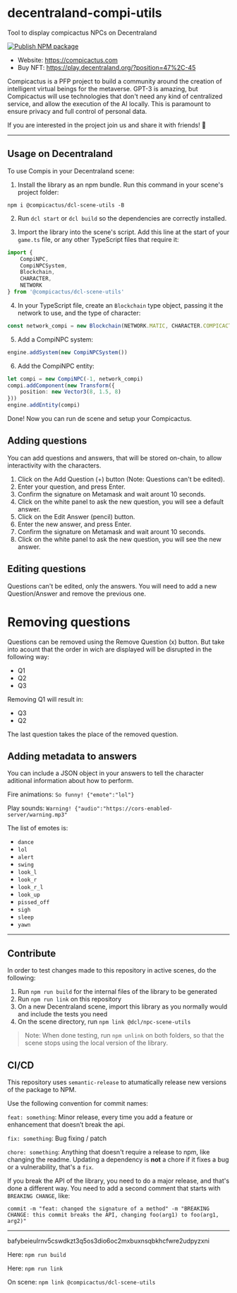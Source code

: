 # decentraland-compi-utils
Tool to display compicactus NPCs on Decentraland

[![Publish NPM package](https://github.com/SoapPunk/decentraland-compi-utils/actions/workflows/master.yml/badge.svg?branch=main)](https://github.com/SoapPunk/decentraland-compi-utils/actions/workflows/master.yml)

- Website: https://compicactus.com
- Buy NFT: https://play.decentraland.org/?position=47%2C-45

Compicactus is a PFP project to build a community around the creation of intelligent virtual beings for the metaverse.
GPT-3 is amazing, but Compicactus will use technologies that don't need any kind of centralized service, and allow the execution of the AI locally. This is paramount to ensure privacy and full control of personal data.

If you are interested in the project join us and share it with friends! 🤖

---

## Usage on Decentraland

To use Compis in your Decentraland scene:

1. Install the library as an npm bundle. Run this command in your scene's project folder:

```
npm i @compicactus/dcl-scene-utils -B
```

2. Run `dcl start` or `dcl build` so the dependencies are correctly installed.

3. Import the library into the scene's script. Add this line at the start of your `game.ts` file, or any other TypeScript files that require it:

```ts
import {
    CompiNPC,
    CompiNPCSystem,
    Blockchain,
    CHARACTER,
    NETWORK
} from '@compicactus/dcl-scene-utils'
```

4. In your TypeScript file, create an `Blockchain` type object, passing it the network to use, and the type of character:

```ts
const network_compi = new Blockchain(NETWORK.MATIC, CHARACTER.COMPICACTUS)
```

5. Add a CompiNPC system:

```ts
engine.addSystem(new CompiNPCSystem())
```

6. Add the CompiNPC entity:

```ts
let compi = new CompiNPC(-1, network_compi)
compi.addComponent(new Transform({
    position: new Vector3(8, 1.5, 8)
}))
engine.addEntity(compi)
```

Done! Now you can run de scene and setup your Compicactus.

## Adding questions

You can add questions and answers, that will be stored on-chain, to allow interactivity with the characters.

1. Click on the Add Question (+) button (Note: Questions can't be edited).
2. Enter your question, and press Enter.
3. Confirm the signature on Metamask and wait arount 10 seconds.
4. Click on the white panel to ask the new question, you will see a default answer.
5. Click on the Edit Answer (pencil) button.
6. Enter the new answer, and press Enter.
7. Confirm the signature on Metamask and wait arount 10 seconds.
8. Click on the white panel to ask the new question, you will see the new answer.

## Editing questions

Questions can't be edited, only the answers. You will need to add a new Question/Answer and remove the previous one.

# Removing questions

Questions can be removed using the Remove Question (x) button. But take into acount that the order in wich are displayed will be disrupted in the following way:

- Q1
- Q2
- Q3

Removing Q1 will result in:

- Q3
- Q2

The last question takes the place of the removed question.

## Adding metadata to answers

You can include a JSON object in your answers to tell the character aditional information about how to perform.

Fire animations:
`So funny! {"emote":"lol"}`

Play sounds:
`Warning! {"audio":"https://cors-enabled-server/warning.mp3"`

The list of emotes is:
- `dance`
- `lol`
- `alert`
- `swing`
- `look_l`
- `look_r`
- `look_r_l`
- `look_up`
- `pissed_off`
- `sigh`
- `sleep`
- `yawn`

---

## Contribute

In order to test changes made to this repository in active scenes, do the following:

1. Run `npm run build` for the internal files of the library to be generated
2. Run `npm run link` on this repository
3. On a new Decentraland scene, import this library as you normally would and include the tests you need
4. On the scene directory, run `npm link @dcl/npc-scene-utils`

> Note: When done testing, run `npm unlink` on both folders, so that the scene stops using the local version of the library.


## CI/CD

This repository uses `semantic-release` to atumatically release new versions of the package to NPM.

Use the following convention for commit names:

`feat: something`: Minor release, every time you add a feature or enhancement that doesn’t break the api.

`fix: something`: Bug fixing / patch

`chore: something`: Anything that doesn't require a release to npm, like changing the readme. Updating a dependency is **not** a chore if it fixes a bug or a vulnerability, that's a `fix`.

If you break the API of the library, you need to do a major release, and that's done a different way. You need to add a second comment that starts with `BREAKING CHANGE`, like:

```
commit -m "feat: changed the signature of a method" -m "BREAKING CHANGE: this commit breaks the API, changing foo(arg1) to foo(arg1, arg2)"
```

---

bafybeieulrnv5cswdkzt3q5os3dio6oc2mxbuxnsqbkhcfwre2udpyzxni


Here: `npm run build`

Here: `npm run link`

On scene: `npm link @compicactus/dcl-scene-utils`
